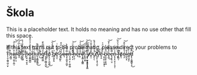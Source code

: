 # Škola
This is a placeholder text. It holds no meaning and has no use other that fill this space.

If this text turns out to be problematic, please direct your problems to T̴̨̩̬͕̳̘͖̠̮̙̒̃͌̂́ḫ̵̻̺͌̓̄̎̊ȩ̶̱͉͚͎̗̱̲͐̂̇̌͂͋̾̑͝͝ͅr̴̢̺̟̖͕͂̈͒͝e̸͉̘͊͒͆͒̓̀͆̈́͘̚͝'̴̖̬͈̒̊̔̇̓̃͐s̷̫͙̪̻͋͆̆͗̓̇̽̓̓̚ ̶̢̛̩̂̐̈͑̑n̴̨̧̥̮͉̮͓̮̎ö̶̧̝̳̝̻̺́̊̽̐̆͛̓͐͋̂t̷̯͇̰̪̅̍͑͛͝h̴̨̙̱̲̩͇̩͑̋́i̷͈͔͈͇̱̬̻̼̍͆͌̿͂̏̕͜n̶̜̆͊̑̀͗̚͜͠g̸̰̼̤͇̒̑̈̓͐͆̅̀͊̕ ̵̨̥͍̥̪̻̗͍̺͆͘͜t̶̡̫̃͛̅̊͐͘ŏ̸̗̟̮̦̖̪̹͇̍̋̌̏͗͜ ̷̨͊̓̿̓͒̉̋͝b̸̲̯̫̯̙͍̊ë̶̛̥̫́͌́͒͗͗ͅ ̷̢̧̺̬̤͒̀s̷̨̯͒́̌͒̇̏̔̂ę̶̔̔̄̓̍͝ȩ̶͙͎̲̯̟̮̺̬̿́̿̃̀̀n̶̨͉̘͍̣̙̣̼͈͚̤̄̏ ̴̧̢̛͙̈͂̎̈̽͛͒̈́̚͝h̶̙̹̱̣͛̏e̴̘͂̃̎͠r̶͚̊̄̍̅͌͒̄̍͐͝ȩ̵̛͓̳͎͓̻͇̃̇̉͊͆́̕͠͠͠,̵̡͚̩̬̬̏͝ ̶̢̙̹̰̟̟̭͔͙̟͂͒̇̅̔͛̀͑͒͝ỳ̸̨̹̫̤̝̬̭͓̖͔͇̑͂̀̓͌̆ơ̷̭͕̂̆̄̉͂̀̔̃̾̃ṷ̸̢̦̖̍̓̑̎̆͂̔̾̂̏̚'̸̟̼̙̜͓̥͉̼͎͐̊̎̕v̷̛̞́̅̒̆̑̃̚ḛ̶̗̯̆̍̈́ ̴̧̙̗͍̤̤̞̮̟͉̉̒̉̈̇̈́̉b̵̡̼͈̥͔̮̭̺̃͋̕͝e̴̟̪̒̊̆͒̄͋̀̽͂͜͝e̶̢̧͙̹̤͈̿̃̎n̵̢͓̗̟̬̦̘͎̯̖̊͛̈́̒̇ͅ ̷̬̭̌͋͆̌̉́̓̂̈̏͝f̶̢͚̤̩͌̿̏ö̸̟̝ỏ̵͉̯̊̐̄̐̾̏̌͝l̴̺̯͎͓͋͘e̸̼͉̺̘̬͗̀̊̓d̷̢̢̛̞͚̰͇̱̹̥̅̄̽͐̅̎͜
